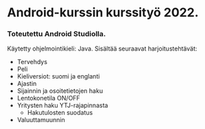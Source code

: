 # Android-kurssin kurssityö 2022. 

### Toteutettu Android Studiolla.
Käytetty ohjelmointikieli: Java.
Sisältää seuraavat harjoitustehtävät:
  * Tervehdys
  * Peli
  * Kieliversiot: suomi ja englanti
  * Ajastin
  * Sijainnin ja osoitetietojen haku
  * Lentokonetila ON/OFF
  * Yritysten haku YTJ-rajapinnasta
    - Hakutulosten suodatus
  * Valuuttamuunnin
